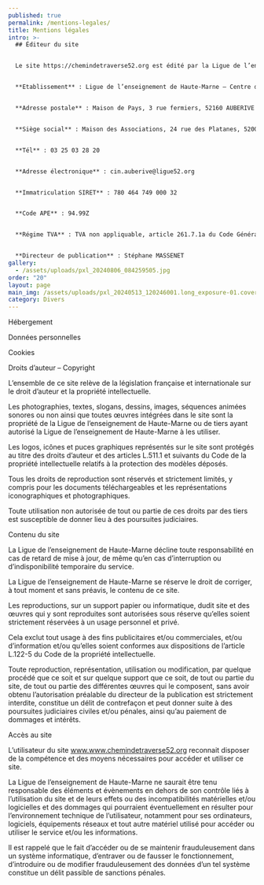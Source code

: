 ```yaml
---
published: true
permalink: /mentions-legales/
title: Mentions légales
intro: >-
  ## Éditeur du site


  Le site https://chemindetraverse52.org est édité par la Ligue de l’enseignement de Haute-Marne, Association de loi 1901 à but non lucratif.


  **Etablissement** : Ligue de l’enseignement de Haute-Marne – Centre d’Initiation à la Nature d’Auberive


  **Adresse postale** : Maison de Pays, 3 rue fermiers, 52160 AUBERIVE


  **Siège social** : Maison des Associations, 24 rue des Platanes, 52000 CHAUMONT


  **Tél** : 03 25 03 28 20


  **Adresse électronique** : cin.auberive@ligue52.org


  **Immatriculation SIRET** : 780 464 749 000 32


  **Code APE** : 94.99Z


  **Régime TVA** : TVA non appliquable, article 261.7.1a du Code Général des impôts


  **Directeur de publication** : Stéphane MASSENET
gallery:
  - /assets/uploads/pxl_20240806_084259505.jpg
order: "20"
layout: page
main_img: /assets/uploads/pxl_20240513_120246001.long_exposure-01.cover-sd.jpg
category: Divers
---
```

Hébergement



Données personnelles



Cookies

Droits d’auteur – Copyright



L’ensemble de ce site relève de la législation française et internationale sur le droit d’auteur et la propriété intellectuelle.

Les photographies, textes, slogans, dessins, images, séquences animées sonores ou non ainsi que toutes œuvres intégrées dans le site sont la propriété de la Ligue de l’enseignement de Haute-Marne ou de tiers ayant autorisé la Ligue de l’enseignement de Haute-Marne à les utiliser.

Les logos, icônes et puces graphiques représentés sur le site sont protégés au titre des droits d’auteur et des articles L.511.1 et suivants du Code de la propriété intellectuelle relatifs à la protection des modèles déposés.

Tous les droits de reproduction sont réservés et strictement limités, y compris pour les documents téléchargeables et les représentations iconographiques et photographiques.

Toute utilisation non autorisée de tout ou partie de ces droits par des tiers est susceptible de donner lieu à des poursuites judiciaires.



Contenu du site



La Ligue de l’enseignement de Haute-Marne décline toute responsabilité en cas de retard de mise à jour, de même qu’en cas d’interruption ou d’indisponibilité temporaire du service.

La Ligue de l’enseignement de Haute-Marne se réserve le droit de corriger, à tout moment et sans préavis, le contenu de ce site.



Les reproductions, sur un support papier ou informatique, dudit site et des œuvres qui y sont reproduites sont autorisées sous réserve qu’elles soient strictement réservées à un usage personnel et privé.



Cela exclut tout usage à des fins publicitaires et/ou commerciales, et/ou d’information et/ou qu’elles soient conformes aux dispositions de l’article L.122-5 du Code de la propriété intellectuelle.



Toute reproduction, représentation, utilisation ou modification, par quelque procédé que ce soit et sur quelque support que ce soit, de tout ou partie du site, de tout ou partie des différentes œuvres qui le composent, sans avoir obtenu l’autorisation préalable du directeur de la publication est strictement interdite, constitue un délit de contrefaçon et peut donner suite à des poursuites judiciaires civiles et/ou pénales, ainsi qu’au paiement de dommages et intérêts.



Accès au site



L’utilisateur du site www.www.chemindetraverse52.org reconnait disposer de la compétence et des moyens nécessaires pour accéder et utiliser ce site.



La Ligue de l’enseignement de Haute-Marne ne saurait être tenu responsable des éléments et évènements en dehors de son contrôle liés à l’utilisation du site et de leurs effets ou des incompatibilités matérielles et/ou logicielles et des dommages qui pourraient éventuellement en résulter pour l’environnement technique de l’utilisateur, notamment pour ses ordinateurs, logiciels, équipements réseaux et tout autre matériel utilisé pour accéder ou utiliser le service et/ou les informations.



Il est rappelé que le fait d’accéder ou de se maintenir frauduleusement dans un système informatique, d’entraver ou de fausser le fonctionnement, d’introduire ou de modifier frauduleusement des données d’un tel système constitue un délit passible de sanctions pénales.
